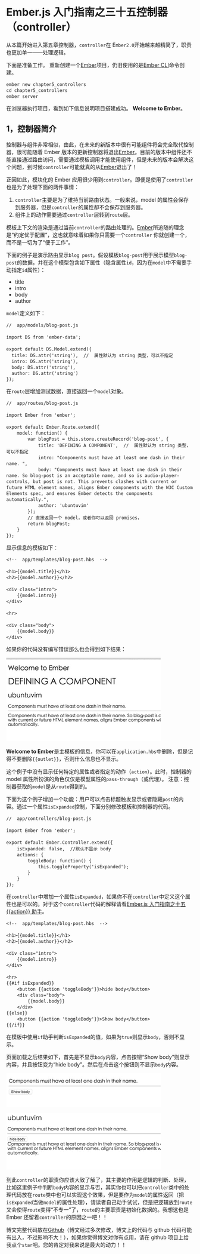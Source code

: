 # Ember.js 入门指南之三十五控制器（controller）

从本篇开始进入第五章控制器，`controller`在 E`mber2.0`开始越来越精简了，职责也更加单一——处理逻辑。

下面是准备工作。 重新创建一个[Ember](http://emberjs.com)项目，仍旧使用的是[Ember CLI](http://ember-cli.com/user-guide)命令创建。

```
ember new chapter5_controllers  
cd chapter5_controllers  
ember server 
```

在浏览器执行项目，看到如下信息说明项目搭建成功。 **Welcome to Ember**。

## 1，控制器简介

控制器与组件非常相似，由此，在未来的新版本中很有可能组件将会完全取代控制器，很可能随着 Ember 版本的更新控制器将退出[Ember](http://emberjs.com)。目前的版本中组件还不能直接通过路由访问，需要通过模板调用才能使用组件，但是未来的版本会解决这个问题，到时候`controller`可能就真的从[Ember](http://emberjs.com)退出了！

正因如此，模块化的 Ember 应用很少用到`controller`。即便是使用了`controller`也是为了处理下面的两件事情：

1.  `controller`主要是为了维持当前路由状态。一般来说，model 的属性会保存到服务器，但是`controller`的属性却不会保存到服务器。
2.  组件上的动作需要通过`controller`层转到`route`层。

模板上下文的渲染是通过当前`controller`的路由处理的。[Ember](http://emberjs.com)所追随的理念是“约定优于配置”，这也就意味着如果你只需要一个`controller` 你就创建一个，而不是一切为了“便于工作”。

下面的例子是演示路由显示`blog post`。假设模板`blog-post`用于展示模型`blog-post`的数据，并在这个模型包含如下属性（隐含属性`id`，因为在`model`中不需要手动指定`id`属性）：

*   title
*   intro
*   body
*   author

`model`定义如下：

```
//  app/models/blog-post.js

import DS from 'ember-data';

export default DS.Model.extend({  
  title: DS.attr('string'),  //  属性默认为 string 类型，可以不指定
  intro: DS.attr('string'),
  body: DS.attr('string'),
  author: DS.attr('string')
}); 
```

在`route`层增加测试数据，直接返回一个`model`对象。

```
//  app/routes/blog-post.js

import Ember from 'ember';

export default Ember.Route.extend({  
    model: function() {
        var blogPost = this.store.createRecord('blog-post', {
            title: 'DEFINING A COMPONENT',  //  属性默认为 string 类型，可以不指定
            intro: "Components must have at least one dash in their name. ",
            body: "Components must have at least one dash in their name. So blog-post is an acceptable name, and so is audio-player-controls, but post is not. This prevents clashes with current or future HTML element names, aligns Ember components with the W3C Custom Elements spec, and ensures Ember detects the components automatically.",
            author: 'ubuntuvim'
        });
        // 直接返回一个 model，或者你可以返回 promises，
        return blogPost;
    }
}); 
```

显示信息的模板如下：

```
<!--  app/templates/blog-post.hbs  -->

<h1>{{model.title}}</h1>  
<h2>{{model.author}}</h2>

<div class="intro">  
    {{model.intro}}
</div>

<hr>

<div class="body">  
    {{model.body}}
</div> 
```

如果你的代码没有编写错误那么也会得到如下结果：

![结果](img/139236faf6f8d5c4e33668e8068c6ee4.jpg)

**Welcome to Ember**是主模板的信息，你可以在`application.hbs`中删除，但是记得不要删除`{{outlet}}`，否则什么信息也不显示。

这个例子中没有显示任何特定的属性或者指定的动作（`action`）。此时，控制器的 model 属性所扮演的角色仅仅是模型属性的`pass-through`（或代理）。 注意：控制器获取的`model`是从`route`得到的。

下面为这个例子增加一个功能：用户可以点击标题触发显示或者隐藏`post`的内容。通过一个属性`isExpanded`控制，下面分别修改模板和控制器的代码。

```
//  app/controllers/blog-post.js

import Ember from 'ember';

export default Ember.Controller.extend({  
    isExpanded: false,  //默认不显示 body
    actions: {
        toggleBody: function() {
            this.toggleProperty('isExpanded');
        }
    }
}); 
```

在`controller`中增加一个属性`isExpanded`，如果你不在`controller`中定义这个属性也是可以的。对于这个`controller`代码的解释请看[Ember.js 入门指南之十五{{action}} 助手](http://blog.ddlisting.com/2016/03/22/ember-js-ru-men-zhi-nan-zhi-shi-wu-action/)。

```
<!--  app/templates/blog-post.hbs  -->

<h1>{{model.title}}</h1>  
<h2>{{model.author}}</h2>

<div class="intro">  
    {{model.intro}}
</div>

<hr>  
{{#if isExpanded}}
    <button {{action 'toggleBody'}}>hide body</button>
    <div class="body">
        {{model.body}}
    </div>
{{else}}
    <button {{action 'toggleBody'}}>Show body</button>
{{/if}} 
```

在模板中使用`if`助手判断`isExpanded`的值，如果为`true`则显示`body`，否则不显示。

页面加载之后结果如下，首先是不显示`body`内容，点击按钮“Show body”则显示内容，并且按钮变为“hide body”。然后在点击这个按钮则不显示`body`内容。

![隐藏](img/1880d8a87df17071cd560cd002374de2.jpg)

![展开](img/c40639377a9dd722b23e4f92e583ee37.jpg)

到此`controller`的职责你应该大致了解了，其主要的作用是逻辑的判断、处理，比如这里例子中判断`body`内容的显示与否，其实你也可以把`controller`类中的处理代码放在`route`类中也可以实现这个效果，但是要作为`model`的属性返回（把`isExpanded`当做`model`的属性处理），请读者自己动手试试，但是把逻辑放到`route`又会使得`route`变得“不专一”了，`route`的主要职责是初始化数据的。我想这也是 Ember 还留着`controller`的原因之一吧！！

博文完整代码放在[Github](https://github.com/ubuntuvim/my_emberjs_code)（博文经过多次修改，博文上的代码与 github 代码可能有出入，不过影响不大！），如果你觉得博文对你有点用，请在 github 项目上给我点个`star`吧。您的肯定对我来说是最大的动力！！